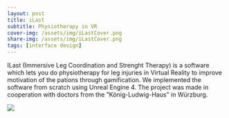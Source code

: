```yaml
---
layout: post
title: iLast
subtitle: Physiotherapy in VR
cover-img: /assets/img/iLastCover.png
share-img: /assets/img/iLastCover.png
tags: [interface design]
---
```


ILast (Immersive Leg Coordination and Strenght Therapy) is a software which lets you do physiotherapy for leg injuries in Virtual Reality to improve motivation of the pations through gamification. We implemented the software from scratch using Unreal Engine 4. The project was made in cooperation with doctors from the "König-Ludwig-Haus" in Würzburg.

![](Project_ILast.png)


